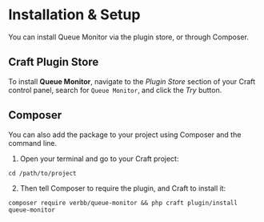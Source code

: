 # Installation & Setup
You can install Queue Monitor via the plugin store, or through Composer.

## Craft Plugin Store
To install **Queue Monitor**, navigate to the _Plugin Store_ section of your Craft control panel, search for `Queue Monitor`, and click the _Try_ button.

## Composer
You can also add the package to your project using Composer and the command line.

1. Open your terminal and go to your Craft project:
```shell
cd /path/to/project
```

2. Then tell Composer to require the plugin, and Craft to install it:
```shell
composer require verbb/queue-monitor && php craft plugin/install queue-monitor
```
